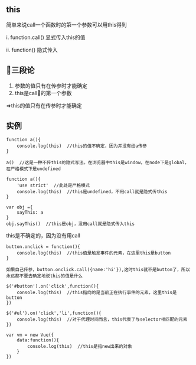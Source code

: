 ## this
简单来说call一个函数时的第一个参数可以用this得到

i. function.call() 显式传入this的值

ii. function()  隐式传入

## 三段论
1. 参数的值只有在传参时才能确定
2. this是call的第一个参数

=>this的值只有在传参时才能确定

## 实例
```
function a(){
    console.log(this)  //this的值不确定，因为并没有给a传参 
}
```

```
a()  //这是一种不传this的隐式写法。在浏览器中this是window，在node下是global，在严格模式下是undefined
```

```
function a(){
    'use strict'  //此处是严格模式
    console.log(this)  //this是undefined，不用call就是隐式传this
}
```

```
var obj ={
    sayThis: a
}
obj.sayThis()  //this是obj，没用call就是隐式传入this
```

this是不确定的，因为没有用call
```
button.onclick = function(){
    console.log(this)  //this值是触发事件的元素，在这里this是button
}

如果自己传参，button.onclick.call({name:'hi'}),这时this就不是button了，所以永远都不要去确定地说this的值是什么
```

```
$('#button').on('click',function(){
    console.log(this)  //this指向的是当前正在执行事件的元素，这里this是button
})
```

```
$('#ul').on('click','li',function(){
    console.log(this)  //对于代理时间而言，this代表了与selector相匹配的元素
})
```

```
var vm = new Vue({
    data:function(){
        console.log(this)  //this是指new出来的对象
    }
})
```

